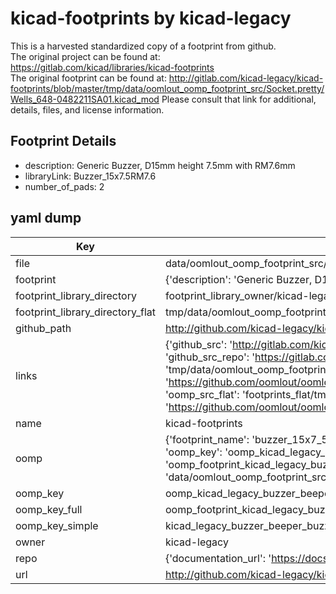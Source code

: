 # kicad-footprints by kicad-legacy  
This is a harvested standardized copy of a footprint from github.  
The original project can be found at:  
https://gitlab.com/kicad/libraries/kicad-footprints  
The original footprint can be found at:
http://gitlab.com/kicad-legacy/kicad-footprints/blob/master/tmp/data/oomlout_oomp_footprint_src/Socket.pretty/Wells_648-0482211SA01.kicad_mod
Please consult that link for additional, details, files, and license information.  
## Footprint Details
* description: Generic Buzzer, D15mm height 7.5mm with RM7.6mm  
* libraryLink: Buzzer_15x7.5RM7.6  
* number_of_pads: 2  
## yaml dump  
| Key | Value |  
| --- | --- |  
| file | data/oomlout_oomp_footprint_src/kicad-footprints/Buzzer_Beeper.pretty/Buzzer_15x7.5RM7.6.kicad_mod |  
| footprint | {'description': 'Generic Buzzer, D15mm height 7.5mm with RM7.6mm', 'libraryLink': 'Buzzer_15x7.5RM7.6', 'number_of_pads': 2} |  
| footprint_library_directory | footprint_library_owner/kicad-legacy_kicad-footprints |  
| footprint_library_directory_flat | tmp/data/oomlout_oomp_footprint_src/footprints_flat/kicad_legacy_buzzer_beeper_buzzer_15x7_5rm7_6/working |  
| github_path | http://github.com/kicad-legacy/kicad-footprints/blob/master/tmp/data/oomlout_oomp_footprint_src/Buzzer_Beeper.pretty/Buzzer_15x7.5RM7.6.kicad_mod |  
| links | {'github_src': 'http://gitlab.com/kicad-legacy/kicad-footprints/blob/master/tmp/data/oomlout_oomp_footprint_src/Socket.pretty/Wells_648-0482211SA01.kicad_mod', 'github_src_repo': 'https://gitlab.com/kicad/libraries/kicad-footprints', 'oomp_bot': 'tmp/data/oomlout_oomp_footprint_src/footprints/kicad_legacy_buzzer_beeper_buzzer_15x7_5rm7_6/working', 'oomp_bot_github': 'https://github.com/oomlout/oomlout_oomp_footprint_bot/tree/main/tmp/data/oomlout_oomp_footprint_src/footprints/kicad_legacy_buzzer_beeper_buzzer_15x7_5rm7_6/working', 'oomp_src_flat': 'footprints_flat/tmp/data/oomlout_oomp_footprint_src/footprints_flat/kicad_legacy_buzzer_beeper_buzzer_15x7_5rm7_6/working', 'oomp_src_flat_github': 'https://github.com/oomlout/oomlout_oomp_footprint_src/tree/main/tmp/data/oomlout_oomp_footprint_src/footprints_flat/kicad_legacy_buzzer_beeper_buzzer_15x7_5rm7_6/working'} |  
| name | kicad-footprints |  
| oomp | {'footprint_name': 'buzzer_15x7_5rm7_6', 'library_name': 'buzzer_beeper', 'md5': 'edaff8dadbd36f4ca4aa6c042285f00e', 'md5_10': 'edaff8dadb', 'md5_5': 'edaff', 'md5_6': 'edaff8', 'oomp_key': 'oomp_kicad_legacy_buzzer_beeper_buzzer_15x7_5rm7_6', 'oomp_key_extra': 'oomp_footprint_kicad_legacy_buzzer_beeper_buzzer_15x7_5rm7_6', 'oomp_key_full': 'oomp_footprint_kicad_legacy_buzzer_beeper_buzzer_15x7_5rm7_6_edaff8', 'oomp_key_simple': 'kicad_legacy_buzzer_beeper_buzzer_15x7_5rm7_6', 'original_filename': 'data/oomlout_oomp_footprint_src/kicad-footprints/Buzzer_Beeper.pretty/Buzzer_15x7.5RM7.6.kicad_mod', 'owner_name': 'kicad_legacy'} |  
| oomp_key | oomp_kicad_legacy_buzzer_beeper_buzzer_15x7_5rm7_6 |  
| oomp_key_full | oomp_footprint_kicad_legacy_buzzer_beeper_buzzer_15x7_5rm7_6 |  
| oomp_key_simple | kicad_legacy_buzzer_beeper_buzzer_15x7_5rm7_6 |  
| owner | kicad-legacy |  
| repo | {'documentation_url': 'https://docs.github.com/rest/repos/repos#get-a-repository', 'message': 'Not Found'} |  
| url | http://github.com/kicad-legacy/kicad-footprints |  

